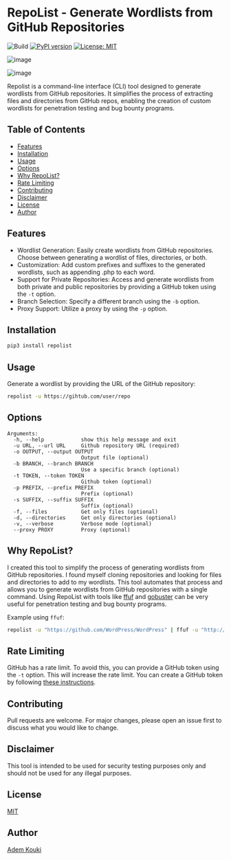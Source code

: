 # RepoList - Generate Wordlists from GitHub Repositories

![Build](https://img.shields.io/badge/Built%20with-Python-Blue)
[![PyPI version](https://badge.fury.io/py/repolist.svg)](https://badge.fury.io/py/repolist)
[![License: MIT](https://img.shields.io/badge/License-MIT-yellow.svg)](https://opensource.org/licenses/MIT)

![image](https://github.com/Ademking/repolist/assets/12462188/9b72b1ee-6cf8-4ff5-9bc0-c994ecb9ee03)

![image](https://github.com/Ademking/repolist/assets/12462188/9b72b1ee-6cf8-4ff5-9bc0-c994ecb9ee03)

Repolist is a command-line interface (CLI) tool designed to generate wordlists from GitHub repositories. It simplifies the process of extracting files and directories from GitHub repos, enabling the creation of custom wordlists for penetration testing and bug bounty programs.


Table of Contents
------------
* [Features](#features)
* [Installation](#installation)
* [Usage](#usage)
* [Options](#options)
* [Why RepoList?](#why-repolist)
* [Rate Limiting](#rate-limiting)
* [Contributing](#contributing)
* [Disclaimer](#disclaimer)
* [License](#license)
* [Author](#author)


## Features

- Wordlist Generation: Easily create wordlists from GitHub repositories. Choose between generating a wordlist of files, directories, or both.
- Customization: Add custom prefixes and suffixes to the generated wordlists, such as appending .php to each word.
- Support for Private Repositories: Access and generate wordlists from both private and public repositories by providing a GitHub token using the `-t` option.
- Branch Selection: Specify a different branch using the `-b` option.
- Proxy Support: Utilize a proxy by using the `-p` option.

## Installation

```bash
pip3 install repolist
```

## Usage

Generate a wordlist by providing the URL of the GitHub repository:

```bash
repolist -u https://gihtub.com/user/repo
```

## Options

```
Arguments:
  -h, --help            show this help message and exit
  -u URL, --url URL     Github repository URL (required)
  -o OUTPUT, --output OUTPUT
                        Output file (optional)
  -b BRANCH, --branch BRANCH
                        Use a specific branch (optional)
  -t TOKEN, --token TOKEN
                        Github token (optional)
  -p PREFIX, --prefix PREFIX
                        Prefix (optional)
  -s SUFFIX, --suffix SUFFIX
                        Suffix (optional)
  -f, --files           Get only files (optional)
  -d, --directories     Get only directories (optional)
  -v, --verbose         Verbose mode (optional)
  --proxy PROXY         Proxy (optional)
```

## Why RepoList?

I created this tool to simplify the process of generating wordlists from GitHub repositories. I found myself cloning repositories and looking for files and directories to add to my wordlists. This tool automates that process and allows you to generate wordlists from GitHub repositories with a single command. 
Using RepoList with tools like [ffuf](https://github.com/ffuf/ffuf) and [gobuster](https://github.com/OJ/gobuster) can be very useful for penetration testing and bug bounty programs.

Example using `ffuf`:

```bash
repolist -u "https://github.com/WordPress/WordPress" | ffuf -u "http://example.com/FUZZ" -w -
```

## Rate Limiting

GitHub has a rate limit. To avoid this, you can provide a GitHub token using the `-t` option. This will increase the rate limit. You can create a GitHub token by following [these instructions](https://docs.github.com/en/github/authenticating-to-github/creating-a-personal-access-token).

## Contributing
Pull requests are welcome. For major changes, please open an issue first to discuss what you would like to change.

## Disclaimer
This tool is intended to be used for security testing purposes only and should not be used for any illegal purposes.

## License
[MIT](https://choosealicense.com/licenses/mit/)

## Author
[Adem Kouki](https://github.com/Ademking)


